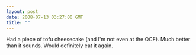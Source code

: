 ```yaml
---
layout: post
date: 2008-07-13 03:27:00 GMT
title: ""
---
```

Had a piece of tofu cheesecake (and I'm not even at the OCF). Much better than it sounds. Would definitely eat it again.